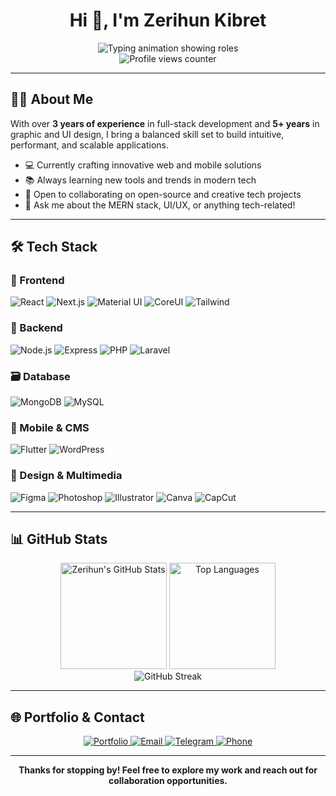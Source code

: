<h1 align="center">Hi 👋, I'm Zerihun Kibret</h1>

<div align="center">
  <img src="https://readme-typing-svg.herokuapp.com?font=Fira+Code&weight=600&size=30&pause=1000&color=0366D6&center=true&vCenter=true&random=false&width=600&height=100&lines=Full-Stack+Developer;UI%2FUX+Designer;Graphics+Designer" alt="Typing animation showing roles" />
</div>

<div align="center">
  <img src="https://komarev.com/ghpvc/?username=zeruhabesha&color=blue&style=flat-square&label=Profile+Views" alt="Profile views counter" />
</div>

---

## 👨‍💻 About Me

With over **3 years of experience** in full-stack development and **5+ years** in graphic and UI design, I bring a balanced skill set to build intuitive, performant, and scalable applications.

- 💻 Currently crafting innovative web and mobile solutions
- 📚 Always learning new tools and trends in modern tech
- 🤝 Open to collaborating on open-source and creative tech projects
- 💬 Ask me about the MERN stack, UI/UX, or anything tech-related!

---

## 🛠️ Tech Stack

### 🚀 Frontend
![React](https://img.shields.io/badge/-React-61DAFB?style=for-the-badge&logo=react&logoColor=black)
![Next.js](https://img.shields.io/badge/-Next.js-000000?style=for-the-badge&logo=next.js&logoColor=white)
![Material UI](https://img.shields.io/badge/-Material_UI-0081CB?style=for-the-badge&logo=material-ui&logoColor=white)
![CoreUI](https://img.shields.io/badge/-CoreUI-3C4B64?style=for-the-badge&logo=coreui&logoColor=white)
![Tailwind](https://img.shields.io/badge/-Tailwind-38B2AC?style=for-the-badge&logo=tailwind-css&logoColor=white)

### 🧠 Backend
![Node.js](https://img.shields.io/badge/-Node.js-339933?style=for-the-badge&logo=node.js&logoColor=white)
![Express](https://img.shields.io/badge/-Express-000000?style=for-the-badge&logo=express&logoColor=white)
![PHP](https://img.shields.io/badge/-PHP-777BB4?style=for-the-badge&logo=php&logoColor=white)
![Laravel](https://img.shields.io/badge/-Laravel-FF2D20?style=for-the-badge&logo=laravel&logoColor=white)

### 🗃️ Database
![MongoDB](https://img.shields.io/badge/-MongoDB-47A248?style=for-the-badge&logo=mongodb&logoColor=white)
![MySQL](https://img.shields.io/badge/-MySQL-4479A1?style=for-the-badge&logo=mysql&logoColor=white)

### 📱 Mobile & CMS
![Flutter](https://img.shields.io/badge/-Flutter-02569B?style=for-the-badge&logo=flutter&logoColor=white)
![WordPress](https://img.shields.io/badge/-WordPress-21759B?style=for-the-badge&logo=wordpress&logoColor=white)

### 🎨 Design & Multimedia
![Figma](https://img.shields.io/badge/-Figma-F24E1E?style=for-the-badge&logo=figma&logoColor=white)
![Photoshop](https://img.shields.io/badge/-Photoshop-31A8FF?style=for-the-badge&logo=adobe-photoshop&logoColor=white)
![Illustrator](https://img.shields.io/badge/-Illustrator-FF9A00?style=for-the-badge&logo=adobe-illustrator&logoColor=white)
![Canva](https://img.shields.io/badge/-Canva-00C4CC?style=for-the-badge&logo=canva&logoColor=white)
![CapCut](https://img.shields.io/badge/-CapCut-00C4CC?style=for-the-badge&logo=capcut&logoColor=white)

---

## 📊 GitHub Stats

<div align="center">
  <img src="https://github-readme-stats.vercel.app/api?username=zeruhabesha&show_icons=true&theme=tokyonight" alt="Zerihun's GitHub Stats" height="170" />
  <img src="https://github-readme-stats.vercel.app/api/top-langs/?username=zeruhabesha&layout=compact&theme=tokyonight" alt="Top Languages" height="170" />
</div>

<div align="center">
  <img src="https://streak-stats.demolab.com?user=zeruhabesha&theme=tokyonight&hide_border=false" alt="GitHub Streak" />
</div>


---

## 🌐 Portfolio & Contact

<div align="center">
  <a href="https://zerihunkibret.vercel.app" target="_blank">
    <img src="https://img.shields.io/badge/Portfolio-Visit_My_Website-4285F4?style=for-the-badge&logo=google-chrome&logoColor=white" alt="Portfolio" />
  </a>
  <a href="mailto:zeruhabesha09@gmail.com">
    <img src="https://img.shields.io/badge/Email-zeruhabesha09%40gmail.com-D14836?style=for-the-badge&logo=gmail&logoColor=white" alt="Email" />
  </a>
  <a href="https://t.me/zeru_hab">
    <img src="https://img.shields.io/badge/Telegram-Message_Me-2CA5E0?style=for-the-badge&logo=telegram&logoColor=white" alt="Telegram" />
  </a>
  <a href="tel:+0935964964">
    <img src="https://img.shields.io/badge/Phone-Call_Me-25D366?style=for-the-badge&logo=whatsapp&logoColor=white" alt="Phone" />
  </a>
</div>

---

<div align="center">
  <p><strong>Thanks for stopping by! Feel free to explore my work and reach out for collaboration opportunities.</strong></p>
</div>

